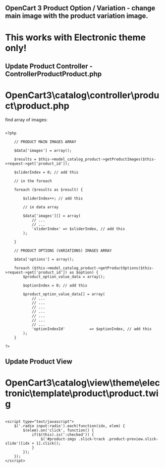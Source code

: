 ## OpenCart 3 Product Option / Variation - change main image with the product variation image.

# This works with Electronic theme only!

## Update Product Controller - ControllerProductProduct.php
# OpenCart3\catalog\controller\product\product.php

find array of images:

```

<?php

    // PRODUCT MAIN IMAGES ARRAY

    $data['images'] = array();

    $results = $this->model_catalog_product->getProductImages($this->request->get['product_id']);

    $sliderIndex = 0; // add this

    // in the foreach

    foreach ($results as $result) {

        $sliderIndex++; // add this

        // in data array

        $data['images'][] = array(
            // ...
            // ...
            'sliderIndex' => $sliderIndex, // add this
        );

    }

    // PRODUCT OPTIONS (VARIATIONS) IMAGES ARRAY

    $data['options'] = array();

    foreach ($this->model_catalog_product->getProductOptions($this->request->get['product_id']) as $option) {
        $product_option_value_data = array();

        $optionIndex = 0; // add this

        $product_option_value_data[] = array(
            // ... 
            // ... 
            // ... 
            // ... 
            // ... 
            // ... 
            // ... 
            'optionIndexId'           => $optionIndex, // add this
        );
    }

?>

```

## Update Product View
# OpenCart3\catalog\view\theme\electronic\template\product\product.twig

```

<script type="text/javascript">
    $('.radio input:radio').each(function(idx, elem) {
        $(elem).on('click', function() {
            if($(this).is(':checked')) {
                $('#product-imgs .slick-track .product-preview.slick-slide')[idx + 1].click();
            }
        });
    });
</script>

```
